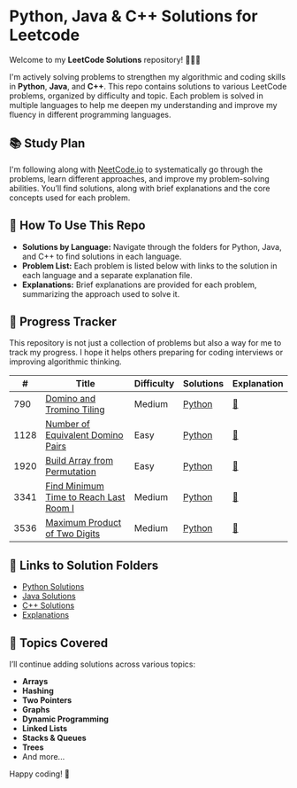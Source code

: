 # Python, Java & C++ Solutions for Leetcode

Welcome to my **LeetCode Solutions** repository! 👩🏻‍💻

I'm actively solving problems to strengthen my algorithmic and coding skills in **Python**, **Java**, and **C++**. This repo contains solutions to various LeetCode problems, organized by difficulty and topic. Each problem is solved in multiple languages to help me deepen my understanding and improve my fluency in different programming languages.

## 📚 Study Plan
I'm following along with [NeetCode.io](https://neetcode.io/) to systematically go through the problems, learn different approaches, and improve my problem-solving abilities. You’ll find solutions, along with brief explanations and the core concepts used for each problem.

## 🚀 How To Use This Repo

- **Solutions by Language:** Navigate through the folders for Python, Java, and C++ to find solutions in each language.
- **Problem List:** Each problem is listed below with links to the solution in each language and a separate explanation file.
- **Explanations:** Brief explanations are provided for each problem, summarizing the approach used to solve it.

## 📝 Progress Tracker

This repository is not just a collection of problems but also a way for me to track my progress. I hope it helps others preparing for coding interviews or improving algorithmic thinking.

| #    | Title                                                                 | Difficulty | Solutions                                                                                                     | Explanation |
|------|-----------------------------------------------------------------------|------------|---------------------------------------------------------------------------------------------------------------|-------------|
| 790 | [Domino and Tromino Tiling](https://leetcode.com/problems/domino-and-tromino-tiling) | Medium      | [Python](./python/790_Domino_and_Tromino_Tiling.py) | [📄](./explanations/790_Domino_and_Tromino_Tiling.md) |
| 1128 | [Number of Equivalent Domino Pairs](https://leetcode.com/problems/number-of-equivalent-domino-pairs) | Easy       | [Python](./python/1128_Number_of_Equivalent_Domino_Pairs.py) | [📄](./explanations/1128_Number_of_Equivalent_Domino_Pairs.md) |
| 1920 | [Build Array from Permutation](https://leetcode.com/problems/build-array-from-permutation) | Easy       | [Python](./python/1920_Build_Array_from_Permutation.py) | [📄](./explanations/1920_Build_Array_from_Permutation.md) |
| 3341 | [Find Minimum Time to Reach Last Room I](https://leetcode.com/problems/find-minimum-time-to-reach-last-room-i) | Medium       | [Python](./python/3341_Find_Minimum_Time_to_Reach_Last_Room_I.py) | [📄](./explanations/3341_Find_Minimum_Time_to_Reach_Last_Room_I.md) |
| 3536 | [Maximum Product of Two Digits](https://leetcode.com/problems/find-minimum-time-to-reach-last-room-i) | Medium       | [Python](./python/3536_Maximum_Product_of_Two_Digits.py) | [📄](./explanations/3536_Maximum_Product_of_Two_Digits.md) |


## 🔗 Links to Solution Folders

- [Python Solutions](./python)
- [Java Solutions](./java)
- [C++ Solutions](./cpp)
- [Explanations](./explanations)

## 🌱 Topics Covered

I’ll continue adding solutions across various topics:

- **Arrays**
- **Hashing**
- **Two Pointers**
- **Graphs**
- **Dynamic Programming**
- **Linked Lists**
- **Stacks & Queues**
- **Trees**
- And more...

Happy coding! 🚀
